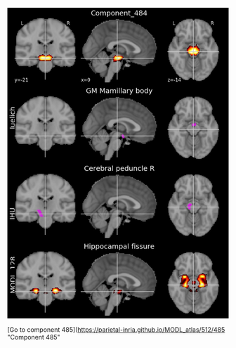 


![484](preliminary/484.jpg "Component 484")

[Go to component 485](https://parietal-inria.github.io/MODL_atlas/512/485 "Component 485"
